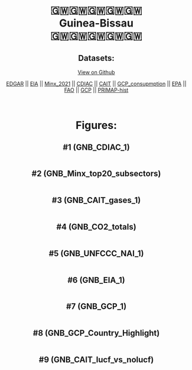 
<center>
<h1 align="center">
🇬🇼🇬🇼🇬🇼🇬🇼🇬🇼
<br>
Guinea-Bissau
<br>
🇬🇼🇬🇼🇬🇼🇬🇼🇬🇼
</h1>
<h2>Datasets:</h2>
<p><a href="https://github.com/dquintani/GreenhouseData/tree/master/country_data/GNB_Guinea-Bissau/data">View on Github</a>
<br></p><p><a href="data/GNB_EDGAR.csv">EDGAR</a> || <a href="data/GNB_EIA.csv">EIA</a> || <a href="data/GNB_Minx_2021.csv">Minx_2021</a> || <a href="data/GNB_CDIAC.csv">CDIAC</a> || <a href="data/GNB_CAIT.csv">CAIT</a> || <a href="data/GNB_GCP_consupmption.csv">GCP_consupmption</a> || <a href="data/GNB_EPA.csv">EPA</a> || <a href="data/GNB_FAO.csv">FAO</a> || <a href="data/GNB_GCP.csv">GCP</a> || <a href="data/GNB_PRIMAP-hist.csv">PRIMAP-hist</a></p><p><br></p>
<h1>Figures:</h1><h2>#1 (GNB_CDIAC_1)</h2>
<p><img alt="" src="figures/GNB_CDIAC_1.png" /></p><h2>#2 (GNB_Minx_top20_subsectors)</h2>
<p><img alt="" src="figures/GNB_Minx_top20_subsectors.png" /></p><h2>#3 (GNB_CAIT_gases_1)</h2>
<p><img alt="" src="figures/GNB_CAIT_gases_1.png" /></p><h2>#4 (GNB_CO2_totals)</h2>
<p><img alt="" src="figures/GNB_CO2_totals.png" /></p><h2>#5 (GNB_UNFCCC_NAI_1)</h2>
<p><img alt="" src="figures/GNB_UNFCCC_NAI_1.png" /></p><h2>#6 (GNB_EIA_1)</h2>
<p><img alt="" src="figures/GNB_EIA_1.png" /></p><h2>#7 (GNB_GCP_1)</h2>
<p><img alt="" src="figures/GNB_GCP_1.png" /></p><h2>#8 (GNB_GCP_Country_Highlight)</h2>
<p><img alt="" src="figures/GNB_GCP_Country_Highlight.png" /></p><h2>#9 (GNB_CAIT_lucf_vs_nolucf)</h2>
<p><img alt="" src="figures/GNB_CAIT_lucf_vs_nolucf.png" /></p>